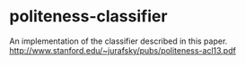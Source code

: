 politeness-classifier
=====================

An implementation of the classifier described in this paper. http://www.stanford.edu/~jurafsky/pubs/politeness-acl13.pdf
